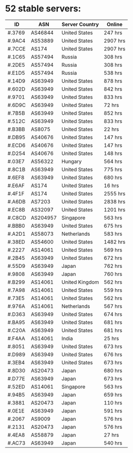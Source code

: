 # 52 stable servers:

| ID | ASN | Server Country | Online |
| ------ | ------ | ------ | ------ |
| #.3769 | AS46844 | United States | 247 hrs |
| #.9AC4 | AS53889 | United States | 2907 hrs |
| #.7CCE | AS174 | United States | 2907 hrs |
| #.1C65 | AS57494 | Russia | 308 hrs |
| #.2DE5 | AS57494 | Russia | 308 hrs |
| #.E1D5 | AS57494 | Russia | 538 hrs |
| #.14D9 | AS63949 | United States | 878 hrs |
| #.602D | AS63949 | United States | 842 hrs |
| #.9701 | AS63949 | United States | 833 hrs |
| #.6D9C | AS63949 | United States | 72 hrs |
| #.7B5B | AS63949 | United States | 852 hrs |
| #.512C | AS63949 | United States | 833 hrs |
| #.B3BB | AS8075 | United States | 22 hrs |
| #.DB95 | AS40676 | United States | 147 hrs |
| #.ECD6 | AS40676 | United States | 147 hrs |
| #.D254 | AS40676 | United States | 148 hrs |
| #.03E7 | AS56322 | Hungary | 564 hrs |
| #.8C1B | AS63949 | United States | 775 hrs |
| #.6EF8 | AS63949 | United States | 680 hrs |
| #.E6AF | AS174 | United States | 16 hrs |
| #.4F1F | AS174 | United States | 2555 hrs |
| #.A6DB | AS7203 | United States | 2838 hrs |
| #.EC8B | AS32097 | United States | 1201 hrs |
| #.C8CD | AS204957 | Singapore | 563 hrs |
| #.BBB0 | AS63949 | United States | 675 hrs |
| #.A2D1 | AS58073 | Netherlands | 583 hrs |
| #.38ED | AS54600 | United States | 1482 hrs |
| #.2227 | AS14061 | United States | 569 hrs |
| #.2B45 | AS63949 | United States | 672 hrs |
| #.55D9 | AS63949 | Japan | 762 hrs |
| #.9808 | AS63949 | Japan | 760 hrs |
| #.B299 | AS14061 | United Kingdom | 562 hrs |
| #.7A98 | AS14061 | United States | 559 hrs |
| #.73E5 | AS14061 | United States | 562 hrs |
| #.976A | AS14061 | Netherlands | 567 hrs |
| #.D363 | AS63949 | United States | 674 hrs |
| #.BA95 | AS63949 | United States | 681 hrs |
| #.C20A | AS63949 | United States | 681 hrs |
| #.F4AA | AS14061 | India | 25 hrs |
| #.8051 | AS63949 | United States | 673 hrs |
| #.D989 | AS63949 | United States | 676 hrs |
| #.3EB4 | AS63949 | United States | 673 hrs |
| #.8D30 | AS20473 | Japan | 680 hrs |
| #.D77E | AS63949 | Japan | 673 hrs |
| #.52ED | AS14061 | Singapore | 563 hrs |
| #.94B5 | AS63949 | Japan | 659 hrs |
| #.3881 | AS20473 | Japan | 110 hrs |
| #.0E1E | AS63949 | Japan | 591 hrs |
| #.2067 | AS9009 | Japan | 576 hrs |
| #.2131 | AS20473 | Japan | 576 hrs |
| #.4EA8 | AS58879 | Japan | 27 hrs |
| #.AC73 | AS63949 | Japan | 540 hrs |

